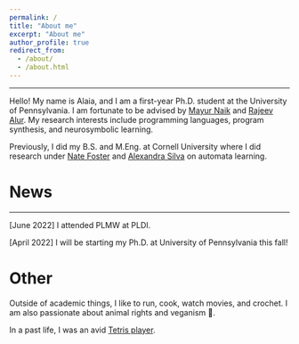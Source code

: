 ```yaml
---
permalink: /
title: "About me"
excerpt: "About me"
author_profile: true
redirect_from: 
  - /about/
  - /about.html
---
```


---

Hello! My name is Alaia, and I am a first-year Ph.D. student at the University of Pennsylvania. I am fortunate to be advised by [Mayur Naik](https://www.cis.upenn.edu/~mhnaik/) and [Rajeev Alur](https://www.cis.upenn.edu/~alur/). My research interests include programming languages, program synthesis, and neurosymbolic learning.

Previously, I did my B.S. and M.Eng. at Cornell University where I did research under [Nate Foster](https://www.cs.cornell.edu/~jnfoster/) and [Alexandra Silva](https://alexandrasilva.org/) on automata learning.

# News
---

\[June 2022\] I attended PLMW at PLDI.

\[April 2022\] I will be starting my Ph.D. at University of Pennsylvania this fall!

# Other

Outside of academic things, I like to run, cook, watch movies, and crochet. I am also passionate about animal rights and veganism 🌱.

In a past life, I was an avid [Tetris player](https://jstris.jezevec10.com/u/Alaia/stats).